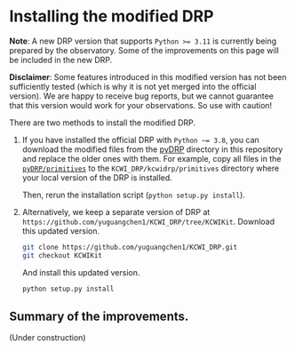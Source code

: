 # Installing the modified DRP

**Note**: A new DRP version that supports `Python >= 3.11` is currently being prepared by the observatory. Some of the improvements on this page will be included in the new DRP. 

**Disclaimer**: Some features introduced in this modified version has not been sufficiently tested (which is why it is not yet merged into the official version). We are happy to receive bug reports, but we cannot guarantee that this version would work for your observations. So use with caution!

There are two methods to install the modified DRP. 

1. If you have installed the official DRP with `Python ~= 3.8`, you can download the modified files from the [pyDRP](../pyDRP/) directory in this repository and replace the older ones with them. For example, copy all files in the [`pyDRP/primitives`](../pyDRP/primitives/) to the `KCWI_DRP/kcwidrp/primitives` directory where your local version of the DRP is installed.

    Then, rerun the installation script (`python setup.py install`). 

2. Alternatively, we keep a separate version of DRP at `https://github.com/yuguangchen1/KCWI_DRP/tree/KCWIKit`. Download this updated version.

    ```bash
    git clone https://github.com/yuguangchen1/KCWI_DRP.git
    git checkout KCWIKit
    ```

    And install this updated version. 

    ```bash
    python setup.py install
    ```


## Summary of the improvements. 

(Under construction)
